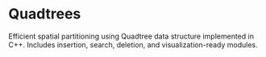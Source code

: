 # Quadtrees
Efficient spatial partitioning using Quadtree data structure implemented in C++. Includes insertion, search, deletion, and visualization-ready modules.

